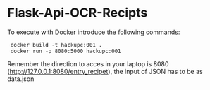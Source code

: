 # Flask-Api-OCR-Recipts

To execute with Docker introduce the following commands:
```
 docker build -t hackupc:001 .
 docker run -p 8080:5000 hackupc:001
```

Remember the direction to acces in your laptop is 8080 (http://127.0.0.1:8080/entry_recipet), the input of JSON has to be as data.json
